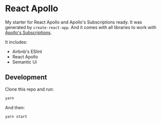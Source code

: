 # React Apollo

My starter for React Apollo and Apollo's Subscriptions ready. It was generated by `create-react-app`. And it comes with all libraries to work with [Apollo's Subscriptions](https://www.apollographql.com/docs/react/advanced/subscriptions.html). 

It includes:

* Airbnb's ESlint
* React Apollo
* Semantic Ui

## Development

Clone this repo and run:

```bash
yarn
```

And then:

```bash
yarn start
```
